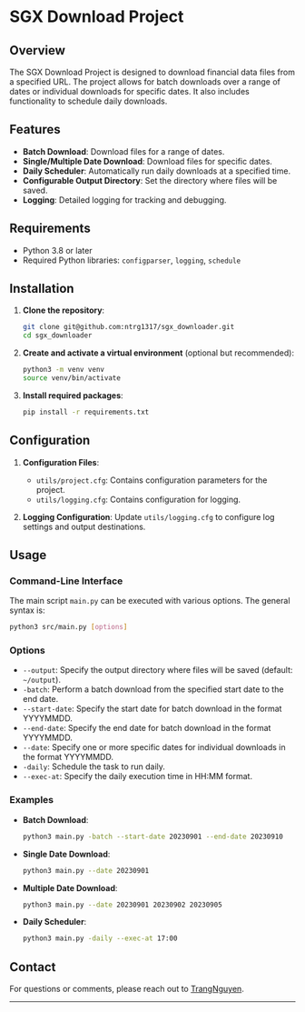 # SGX Download Project

## Overview

The SGX Download Project is designed to download financial data files from a specified URL. The project allows for batch downloads over a range of dates or individual downloads for specific dates. It also includes functionality to schedule daily downloads.

## Features

- **Batch Download**: Download files for a range of dates.
- **Single/Multiple Date Download**: Download files for specific dates.
- **Daily Scheduler**: Automatically run daily downloads at a specified time.
- **Configurable Output Directory**: Set the directory where files will be saved.
- **Logging**: Detailed logging for tracking and debugging.

## Requirements

- Python 3.8 or later
- Required Python libraries: `configparser`, `logging`, `schedule`

## Installation

1. **Clone the repository**:

   ```bash
   git clone git@github.com:ntrg1317/sgx_downloader.git
   cd sgx_downloader
   ```

2. **Create and activate a virtual environment** (optional but recommended):

   ```bash
   python3 -m venv venv
   source venv/bin/activate
   ```

3. **Install required packages**:

   ```bash
   pip install -r requirements.txt
   ```

## Configuration

1. **Configuration Files**:
   - `utils/project.cfg`: Contains configuration parameters for the project.
   - `utils/logging.cfg`: Contains configuration for logging.

2. **Logging Configuration**: Update `utils/logging.cfg` to configure log settings and output destinations.

## Usage

### Command-Line Interface

The main script `main.py` can be executed with various options. The general syntax is:

```bash
python3 src/main.py [options]
```

### Options

- `--output`: Specify the output directory where files will be saved (default: `~/output`).
- `-batch`: Perform a batch download from the specified start date to the end date.
- `--start-date`: Specify the start date for batch download in the format YYYYMMDD.
- `--end-date`: Specify the end date for batch download in the format YYYYMMDD.
- `--date`: Specify one or more specific dates for individual downloads in the format YYYYMMDD.
- `-daily`: Schedule the task to run daily.
- `--exec-at`: Specify the daily execution time in HH:MM format.

### Examples

- **Batch Download**:
  ```bash
  python3 main.py -batch --start-date 20230901 --end-date 20230910
  ```

- **Single Date Download**:
  ```bash
  python3 main.py --date 20230901
  ```

- **Multiple Date Download**:
  ```bash
  python3 main.py --date 20230901 20230902 20230905
  ```

- **Daily Scheduler**:
  ```bash
  python3 main.py -daily --exec-at 17:00
  ```
## Contact

For questions or comments, please reach out to [TrangNguyen](mailto:trangnt1317@gmail.com).

---
